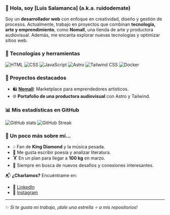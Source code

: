 ### 👋 Hola, soy [Luis Salamanca] (a.k.a. ruidodemate)

Soy un **desarrollador web** con enfoque en creatividad, diseño y gestión de procesos. Actualmente, trabajo en proyectos que combinan **tecnología, arte y emprendimiento**, como **Nomall**, una tienda de arte y productora audiovisual. Además, me encanta explorar nuevas tecnologías y optimizar sitios web.

### 🚀 Tecnologías y herramientas

![HTML](https://img.shields.io/badge/HTML-E34F26?style=for-the-badge&logo=html5&logoColor=white)
![CSS](https://img.shields.io/badge/CSS-1572B6?style=for-the-badge&logo=css3&logoColor=white)
![JavaScript](https://img.shields.io/badge/JavaScript-F7DF1E?style=for-the-badge&logo=javascript&logoColor=black)
![Astro](https://img.shields.io/badge/Astro-FF5D01?style=for-the-badge&logo=astro&logoColor=white)
![Tailwind CSS](https://img.shields.io/badge/Tailwind%20CSS-06B6D4?style=for-the-badge&logo=tailwindcss&logoColor=white)
![Docker](https://img.shields.io/badge/Docker-2496ED?style=for-the-badge&logo=docker&logoColor=white)

### 🎨 Proyectos destacados

- 🛍️ [**Nomall**](https://www.nomall.cl/): Marketplace para emprendedores artísticos.
- 🌐 **Portafolio de una productora audiovisual** con Astro y Tailwind.

### 📊 Mis estadísticas en GitHub

![GitHub stats](https://github-readme-stats.vercel.app/api?username=tuusuario&show_icons=true&theme=radical)
![GitHub Streak](https://streak-stats.demolab.com/?user=tuusuario&theme=dark)

### 🎸 Un poco más sobre mí...
- 🎶 Fan de **King Diamond** y la música pesada.
- 📖 Me gusta escribir poesía y analizar literatura.
- 🏋️ En un plan para llegar a **100 kg** en marzo.
- 🎯 Siempre en busca de nuevos desafíos y conexiones interesantes.

📬 **¿Charlamos?** Encuéntrame en:
- 💼 [LinkedIn](https://www.linkedin.com/in/luissalamancafer/)
- 📸 [Instagram](https://www.instagram.com/conde_vrolok/)

---

✨ *Si te gusta mi trabajo, ¡dale una estrella ⭐ a mis repositorios!*

